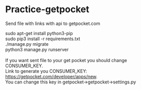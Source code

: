 # Practice-getpocket <br />
Send file with links with api to getpocket.com <br />

sudo apt-get install python3-pip <br />
sudo pip3 install -r requirements.txt <br />
./manage.py migrate <br />
python3 manage.py runserver <br />
<br />
If you want sent file to your get pocket you should change CONSUMER_KEY. <br />
Link to generate you CONSUMER_KEY: https://getpocket.com/developer/apps/new. <br />
You can change this key in getpocket->getpocket->settings.py
